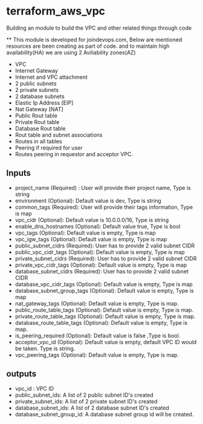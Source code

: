 
# terraform_aws_vpc
Building an module to build the VPC and other related things through code

** This module is developed for joindevops.com, Below are mentioned resources are been creating as part of code. and to maintain high availability(HA) we are using 2 Aviliability zones(AZ)

* VPC
* Internet Gateway
* Internet and VPC attachment
* 2 public subnets
* 2 private subnets
* 2 database subnets
* Elastic Ip Address [EIP]
* Nat Gateway [NAT]
* Public Rout table
* Private Rout table
* Database Rout table
* Rout table and subnet associations
* Routes in all tables
* Peering if required for user
* Routes peering in requestor and acceptor VPC.

## Inputs

* project_name (Required) : User will provide their project name, Type is string
* environment (Optional): Default value is dev, Type is string
* common_tags (Required): User will provide their tags information, Type is map
* vpc_cidr (Optional): Default value is 10.0.0.0/16, Type is string
* enable_dns_hostnames (Optional): Default value true, Type is bool
* vpc_tags (Optional): Default value is empty, Type is map
* vpc_igw_tags (Optional): Default value is empty, Type is map
* public_subnet_cidrs (Required): User has to provide 2 valid subnet CIDR
* public_vpc_cidr_tags (Optional): Default value is empty, Type is map
* private_subnet_cidrs (Required): User has to provide 2 valid subnet CIDR
* private_vpc_cidr_tags (Optional): Default value is empty, Type is map
* database_subnet_cidrs (Required): User has to provide 2 valid subnet CIDR
* database_vpc_cidr_tags (Optional): Default value is empty, Type is map
* database_subnet_group_tags (Optional): Default value is empty, Type is map
* nat_gateway_tags (Optional): Default value is empty, Type is map.
* public_route_table_tags (Optional): Default value is empty, Type is map.
* private_route_table_tags (Optional): Default value is empty, Type is map.
* database_route_table_tags (Optional): Default value is empty, Type is map.
* is_peering_required (Optional): Default value is false ,Type is bool.
* acceptor_vpc_id (Optional): Default value is empty, default VPC ID would be taken. Type is string.
* vpc_peering_tags (Optional): Default value is empty, Type is map.

## outputs

* vpc_id : VPC ID
* public_subnet_ids: A list of 2 public subnet ID's created
* private_subnet_ids: A list of 2 private subnet ID's created
* database_subnet_ids: A list of 2 database subnet ID's created
* database_subnet_group_id: A database subnet group id will be created.
